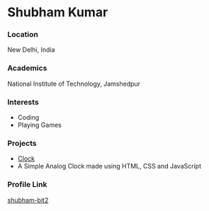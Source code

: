 # Shubham Kumar

### Location

New Delhi, India

### Academics

National Institute of Technology, Jamshedpur

### Interests

- Coding
- Playing Games

### Projects

- [Clock](https://github.com/shubham-bit2/clock)
- A Simple Analog Clock made using HTML, CSS and JavaScript

### Profile Link

[shubham-bit2](https://github.com/shubham-bit2/)
